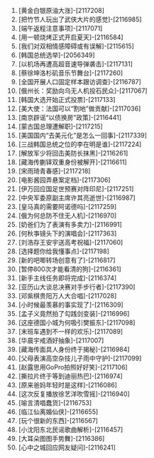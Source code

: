 
1. [黄金白银原油大涨]-[2117208]
1. [把竹节人玩出了武侠大片的感觉]-[2116985]
1. [端午返程注意事项]-[2117071]
1. [用一顿烧烤正式开启夏天]-[2116584]
1. [我们对双相情感障碍或有误解]-[2115615]
1. [韩国总统选举]-[2056349]
1. [以机场再遭高超音速导弹袭击]-[2117131]
1. [蔡徐坤洛杉矶音乐节舞台]-[2117260]
1. [全国开展人口固定样本跟访调查]-[2116787]
1. [俄州长：奖励向乌无人机投石民众]-[2117067]
1. [韩国大选开始正式投票]-[2117133]
1. [美大使：法国可以“割地”做贡献]-[2117036]
1. [南京辟谣“以债换房”政策]-[2116441]
1. [蒙古国总理遭解职]-[2117215]
1. [美国国内“去美元化”是怎么一回事]-[2117339]
1. [三战韩国总统之位的李在明是谁]-[2117224]
1. [解放军少将回击美防长抹黑]-[2116261]
1. [藏海传蒯铎双重身份被解开]-[2116611]
1. [宋雨琦青春感]-[2117218]
1. [电影酱园弄悬案定档]-[2117306]
1. [伊万回应国足世预赛对阵印尼]-[2117251]
1. [中央军委原副主席许其亮逝世]-[2116987]
1. [皇马真的需要阿诺德吗]-[2117259]
1. [俄为何总防不住无人机]-[2116970]
1. [奶爸们为了表演有多卖力]-[2116991]
1. [何秋亊镜头下的演唱会]-[2117363]
1. [刘浩存王安宇送高考祝福]-[2117060]
1. [选择题你给我懂事点]-[2117198]
1. [新的吧唧转场创意有了]-[2116817]
1. [暂停800次才能看清的狗]-[2116361]
1. [新手主线任务即将完成]-[2116374]
1. [亚历山大谈总决赛对手步行者]-[2117390]
1. [邓紫棋贵阳万人大合唱]-[2117028]
1. [小时候最羡慕的事实现了]-[2116309]
1. [孟子义竟然拍了勾践剑变装]-[2116996]
1. [这座德国小城为何吸引樊振东]-[2117098]
1. [末班车遇到不一样的欢乐]-[2117089]
1. [华晨宇戒酒好抽象]-[2117007]
1. [藏海传面具人身份终于揭秘]-[2116984]
1. [父母表演高空杂技儿子雨中守护]-[2117099]
1. [赵露思用GoPro拍照好好笑]-[2117106]
1. [撕拉片终于等到迪丽热巴]-[2116974]
1. [原来爸妈年轻时是这样]-[2116086]
1. [这次反复播放徐艺洋吹雪摇]-[2116940]
1. [喻言清唱蠢货]-[2116753]
1. [临江仙离婚仙侠]-[2116655]
1. [玩个很新的东西]-[2116567]
1. [小沈阳东北民谣歌曲解析]-[2116457]
1. [大耳朵图图手势舞]-[2116386]
1. [心中之城回应网友疑问]-[2116241]